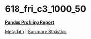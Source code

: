 # 618_fri_c3_1000_50

[**Pandas Profiling Report**](https://epistasislab.github.io/penn-ml-benchmarks/profile/618_fri_c3_1000_50.html)

[Metadata](metadata.yaml) | [Summary Statistics](summary_stats.tsv)
